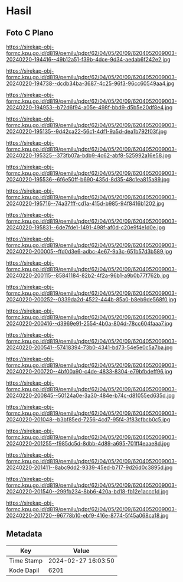 # Hasil

## Foto C Plano

https://sirekap-obj-formc.kpu.go.id/d819/pemilu/pdpr/62/04/05/20/09/6204052009003-20240220-194416--49b12a51-f39b-4dce-9d34-aedab6f242e2.jpg

https://sirekap-obj-formc.kpu.go.id/d819/pemilu/pdpr/62/04/05/20/09/6204052009003-20240220-194738--dcdb34ba-3687-4c25-96f3-96cc60549aa4.jpg

https://sirekap-obj-formc.kpu.go.id/d819/pemilu/pdpr/62/04/05/20/09/6204052009003-20240220-194953--b72d6f94-a05e-498f-bbd9-d5b5e20df8e4.jpg

https://sirekap-obj-formc.kpu.go.id/d819/pemilu/pdpr/62/04/05/20/09/6204052009003-20240220-195135--9d42ca22-56c1-4df1-9a5d-dea1b792f03f.jpg

https://sirekap-obj-formc.kpu.go.id/d819/pemilu/pdpr/62/04/05/20/09/6204052009003-20240220-195325--373fb07a-bdb9-4c62-abf8-525992a16e58.jpg

https://sirekap-obj-formc.kpu.go.id/d819/pemilu/pdpr/62/04/05/20/09/6204052009003-20240220-195536--6f6e50ff-b690-435d-8d35-48c1ea815a89.jpg

https://sirekap-obj-formc.kpu.go.id/d819/pemilu/pdpr/62/04/05/20/09/6204052009003-20240220-195716--74a37fff-cd1a-415d-b985-94f8416b1202.jpg

https://sirekap-obj-formc.kpu.go.id/d819/pemilu/pdpr/62/04/05/20/09/6204052009003-20240220-195831--6de7fde1-1491-498f-af0d-c20e9f4e1d0e.jpg

https://sirekap-obj-formc.kpu.go.id/d819/pemilu/pdpr/62/04/05/20/09/6204052009003-20240220-200005--ffd0d3e6-adbc-4e67-9a3c-651b57d3b589.jpg

https://sirekap-obj-formc.kpu.go.id/d819/pemilu/pdpr/62/04/05/20/09/6204052009003-20240220-200115--85841184-82b2-4f2a-96b1-a9b0b77f762b.jpg

https://sirekap-obj-formc.kpu.go.id/d819/pemilu/pdpr/62/04/05/20/09/6204052009003-20240220-200252--0339da2d-4522-444b-85a0-b8eb9de568f0.jpg

https://sirekap-obj-formc.kpu.go.id/d819/pemilu/pdpr/62/04/05/20/09/6204052009003-20240220-200416--d3969e91-2554-4b0a-804d-78cc604faaa7.jpg

https://sirekap-obj-formc.kpu.go.id/d819/pemilu/pdpr/62/04/05/20/09/6204052009003-20240220-200541--57418394-73b0-4341-bd73-54e5e0c5a7ba.jpg

https://sirekap-obj-formc.kpu.go.id/d819/pemilu/pdpr/62/04/05/20/09/6204052009003-20240220-200720--4bf00a90-c4de-4833-8304-e79bfbdeff96.jpg

https://sirekap-obj-formc.kpu.go.id/d819/pemilu/pdpr/62/04/05/20/09/6204052009003-20240220-200845--50124a0e-3a30-484e-b74c-d81055ed635d.jpg

https://sirekap-obj-formc.kpu.go.id/d819/pemilu/pdpr/62/04/05/20/09/6204052009003-20240220-201048--b3bf85ed-7256-4cd7-95f4-3f83cfbcb0c5.jpg

https://sirekap-obj-formc.kpu.go.id/d819/pemilu/pdpr/62/04/05/20/09/6204052009003-20240220-201255--f985dc5d-8dbb-4d89-a695-701ff4eaae8d.jpg

https://sirekap-obj-formc.kpu.go.id/d819/pemilu/pdpr/62/04/05/20/09/6204052009003-20240220-201411--8abc9dd2-9339-45ed-b717-9d26d0c3895d.jpg

https://sirekap-obj-formc.kpu.go.id/d819/pemilu/pdpr/62/04/05/20/09/6204052009003-20240220-201540--299fb234-8bb6-420a-bd18-fb12e1accc1d.jpg

https://sirekap-obj-formc.kpu.go.id/d819/pemilu/pdpr/62/04/05/20/09/6204052009003-20240220-201720--96778b10-ebf9-416e-8774-5f45a068ca18.jpg


## Metadata

| Key        | Value               |
| ---------- | ------------------- |
| Time Stamp | 2024-02-27 16:03:50 |
| Kode Dapil | 6201                |



